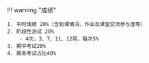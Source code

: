!!! warning "成绩"

    1. 平时成绩 20%（含到课情况、作业及课堂交流参与度等）
    2. 阶段性测试 20%
        - 4次，3、7、11、12周，每次5%
    3. 期中考试20%
    4. 期末考试占比40%

